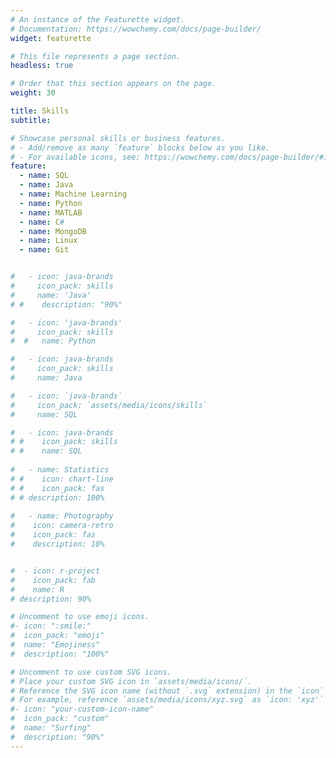 ```yaml
---
# An instance of the Featurette widget.
# Documentation: https://wowchemy.com/docs/page-builder/
widget: featurette

# This file represents a page section.
headless: true

# Order that this section appears on the page.
weight: 30

title: Skills
subtitle:

# Showcase personal skills or business features.
# - Add/remove as many `feature` blocks below as you like.
# - For available icons, see: https://wowchemy.com/docs/page-builder/#icons
feature:
  - name: SQL
  - name: Java
  - name: Machine Learning 
  - name: Python
  - name: MATLAB
  - name: C#
  - name: MongoDB
  - name: Linux
  - name: Git


#   - icon: java-brands
#     icon_pack: skills
#     name: 'Java'
# #    description: "90%"

#   - icon: 'java-brands'
#     icon_pack: skills
#  #   name: Python

#   - icon: java-brands
#     icon_pack: skills
#     name: Java

#   - icon: `java-brands`
#     icon_pack: `assets/media/icons/skills`
#     name: SQL

#   - icon: java-brands
# #    icon_pack: skills
# #    name: SQL
    
#   - name: Statistics
# #    icon: chart-line
# #    icon_pack: fas  
# # description: 100%
    
#   - name: Photography
#    icon: camera-retro
#    icon_pack: fas
#    description: 10%


#  - icon: r-project
#    icon_pack: fab
#    name: R
# description: 90%

# Uncomment to use emoji icons.
#- icon: ":smile:"
#  icon_pack: "emoji"
#  name: "Emojiness"
#  description: "100%"

# Uncomment to use custom SVG icons.
# Place your custom SVG icon in `assets/media/icons/`.
# Reference the SVG icon name (without `.svg` extension) in the `icon` field.
# For example, reference `assets/media/icons/xyz.svg` as `icon: 'xyz'`
#- icon: "your-custom-icon-name"
#  icon_pack: "custom"
#  name: "Surfing"
#  description: "90%"
---
```

